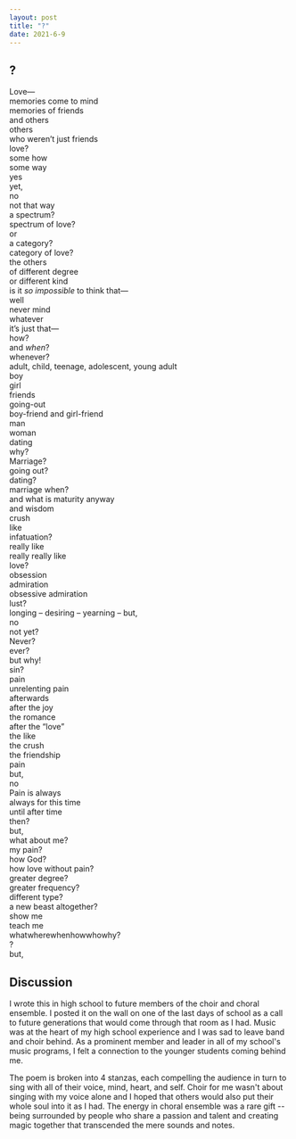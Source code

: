 ```yaml
---
layout: post
title: "?"
date: 2021-6-9
---
```


## ?

Love—  
memories come to mind  
memories of friends  
and others  
others  
who weren’t just friends  
love?  
some how  
some way  
yes  
yet,  
no  
not that way  
a spectrum?  
spectrum of love?  
or  
a category?  
category of love?  
the others  
of different degree  
or different kind  
is it *so impossible* to think that—  
well  
never mind  
whatever  
it’s just that—  
how?  
and *when*?  
whenever?  
adult, child, teenage, adolescent, young adult  
boy  
girl  
friends  
going-out  
boy-friend and girl-friend  
man  
woman  
dating  
why?  
Marriage?  
going out?  
dating?  
marriage when?  
and what is maturity anyway  
and wisdom  
crush  
like  
infatuation?  
really like  
really really like  
love?  
obsession  
admiration  
obsessive admiration  
lust?  
longing – desiring – yearning – but,  
no  
not yet?  
Never?  
ever?  
but why!  
sin?  
pain  
unrelenting pain  
afterwards  
after the joy  
the romance  
after the “love”  
the like  
the crush  
the friendship  
pain  
but,  
no  
Pain is always  
always for this time  
until after time  
then?  
but,  
what about me?  
my pain?  
how God?  
how love without pain?  
greater degree?  
greater frequency?  
different type?  
a new beast altogether?  
show me  
teach me  
whatwherewhenhowwhowhy?  
?  
but,  



## Discussion

I wrote this in high school to future members of the choir and choral ensemble. I posted it on the wall on one of the last days of school as a call to future generations that would come through that room as I had. Music was at the heart of my high school experience and I was sad to leave band and choir behind. As a prominent member and leader in all of my school's music programs, I felt a connection to the younger students coming behind me.

The poem is broken into 4 stanzas, each compelling the audience in turn to sing with all of their voice, mind, heart, and self. Choir for me wasn't about singing with my voice alone and I hoped that others would also put their whole soul into it as I had. The energy in choral ensemble was a rare gift -- being surrounded by people who share a passion and talent and creating magic together that transcended the mere sounds and notes. 